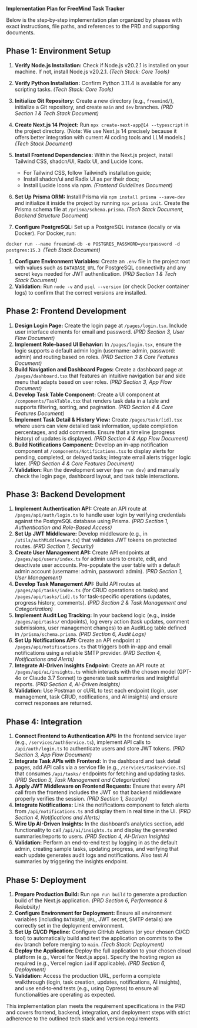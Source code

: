 **Implementation Plan for FreeMind Task Tracker**

Below is the step‑by‑step implementation plan organized by phases with exact instructions, file paths, and references to the PRD and supporting documents.

## Phase 1: Environment Setup

1.  **Verify Node.js Installation:** Check if Node.js v20.2.1 is installed on your machine. If not, install Node.js v20.2.1. *(Tech Stack: Core Tools)*

2.  **Verify Python Installation:** Confirm Python 3.11.4 is available for any scripting tasks. *(Tech Stack: Core Tools)*

3.  **Initialize Git Repository:** Create a new directory (e.g., `freemind/`), initialize a Git repository, and create `main` and `dev` branches. *(PRD Section 1 & Tech Stack Document)*

4.  **Create Next.js 14 Project:** Run `npx create-next-app@14 --typescript` in the project directory. (Note: We use Next.js 14 precisely because it offers better integration with current AI coding tools and LLM models.) *(Tech Stack Document)*

5.  **Install Frontend Dependencies:** Within the Next.js project, install Tailwind CSS, shadcn/UI, Radix UI, and Lucide Icons.

    *   For Tailwind CSS, follow Tailwind’s installation guide;
    *   Install shadcn/ui and Radix UI as per their docs;
    *   Install Lucide Icons via npm. *(Frontend Guidelines Document)*

6.  **Set Up Prisma ORM:** Install Prisma via `npm install prisma --save-dev` and initialize it inside the project by running `npx prisma init`. Create the Prisma schema file at `/prisma/schema.prisma`. *(Tech Stack Document, Backend Structure Document)*

7.  **Configure PostgreSQL:** Set up a PostgreSQL instance (locally or via Docker). For Docker, run:

`docker run --name freemind-db -e POSTGRES_PASSWORD=yourpassword -d postgres:15.3 `*(Tech Stack Document)*

1.  **Configure Environment Variables:** Create an `.env` file in the project root with values such as `DATABASE_URL` for PostgreSQL connectivity and any secret keys needed for JWT authentication. *(PRD Section 1 & Tech Stack Document)*
2.  **Validation:** Run `node -v` and `psql --version` (or check Docker container logs) to confirm that the correct versions are installed.

## Phase 2: Frontend Development

1.  **Design Login Page:** Create the login page at `/pages/login.tsx`. Include user interface elements for email and password. *(PRD Section 3, User Flow Document)*
2.  **Implement Role-based UI Behavior:** In `/pages/login.tsx`, ensure the logic supports a default admin login (username: admin, password: admin) and routing based on roles. *(PRD Section 3 & Core Features Document)*
3.  **Build Navigation and Dashboard Pages:** Create a dashboard page at `/pages/dashboard.tsx` that features an intuitive navigation bar and side menu that adapts based on user roles. *(PRD Section 3, App Flow Document)*
4.  **Develop Task Table Component:** Create a UI component at `/components/TaskTable.tsx` that renders task data in a table and supports filtering, sorting, and pagination. *(PRD Section 4 & Core Features Document)*
5.  **Implement Task Detail & History View:** Create `/pages/task/[id].tsx` where users can view detailed task information, update completion percentages, and add comments. Ensure that a timeline (progress history) of updates is displayed. *(PRD Section 4 & App Flow Document)*
6.  **Build Notifications Component:** Develop an in-app notification component at `/components/Notifications.tsx` to display alerts for pending, completed, or delayed tasks; integrate email alerts trigger logic later. *(PRD Section 4 & Core Features Document)*
7.  **Validation:** Run the development server (`npm run dev`) and manually check the login page, dashboard layout, and task table interactions.

## Phase 3: Backend Development

1.  **Implement Authentication API:** Create an API route at `/pages/api/auth/login.ts` to handle user login by verifying credentials against the PostgreSQL database using Prisma. *(PRD Section 1, Authentication and Role-Based Access)*
2.  **Set Up JWT Middleware:** Develop middleware (e.g., in `/utils/authMiddleware.ts`) that validates JWT tokens on protected routes. *(PRD Section 1, Security)*
3.  **Create User Management API:** Create API endpoints at `/pages/api/users/index.ts` for admin users to create, edit, and deactivate user accounts. Pre-populate the user table with a default admin account (username: admin, password: admin). *(PRD Section 1, User Management)*
4.  **Develop Task Management API:** Build API routes at `/pages/api/tasks/index.ts` (for CRUD operations on tasks) and `/pages/api/tasks/[id].ts` for task-specific operations (updates, progress history, comments). *(PRD Section 2 & Task Management and Categorization)*
5.  **Implement Audit Log Tracking:** In your backend logic (e.g., inside `/pages/api/tasks/` endpoints), log every action (task updates, comment submissions, user management changes) to an AuditLog table defined in `/prisma/schema.prisma`. *(PRD Section 6, Audit Logs)*
6.  **Set Up Notifications API:** Create an API endpoint at `/pages/api/notifications.ts` that triggers both in-app and email notifications using a reliable SMTP provider. *(PRD Section 4, Notifications and Alerts)*
7.  **Integrate AI-Driven Insights Endpoint:** Create an API route at `/pages/api/ai/insights.ts` which interacts with the chosen model (GPT-4o or Claude 3.7 Sonnet) to generate task summaries and insightful reports. *(PRD Section 4, AI-Driven Insights)*
8.  **Validation:** Use Postman or cURL to test each endpoint (login, user management, task CRUD, notifications, and AI insights) and ensure correct responses are returned.

## Phase 4: Integration

1.  **Connect Frontend to Authentication API:** In the frontend service layer (e.g., `/services/authService.ts`), implement API calls to `/api/auth/login.ts` to authenticate users and store JWT tokens. *(PRD Section 3, App Flow Document)*
2.  **Integrate Task APIs with Frontend:** In the dashboard and task detail pages, add API calls via a service file (e.g., `/services/taskService.ts`) that consumes `/api/tasks/` endpoints for fetching and updating tasks. *(PRD Section 3, Task Management and Categorization)*
3.  **Apply JWT Middleware on Frontend Requests:** Ensure that every API call from the frontend includes the JWT so that backend middleware properly verifies the session. *(PRD Section 1, Security)*
4.  **Integrate Notifications:** Link the notifications component to fetch alerts from `/api/notifications.ts` and display them in real time in the UI. *(PRD Section 4, Notifications and Alerts)*
5.  **Wire Up AI-Driven Insights:** In the dashboard’s analytics section, add functionality to call `/api/ai/insights.ts` and display the generated summaries/reports to users. *(PRD Section 4, AI-Driven Insights)*
6.  **Validation:** Perform an end-to-end test by logging in as the default admin, creating sample tasks, updating progress, and verifying that each update generates audit logs and notifications. Also test AI summaries by triggering the insights endpoint.

## Phase 5: Deployment

1.  **Prepare Production Build:** Run `npm run build` to generate a production build of the Next.js application. *(PRD Section 6, Performance & Reliability)*
2.  **Configure Environment for Deployment:** Ensure all environment variables (including `DATABASE_URL`, JWT secret, SMTP details) are correctly set in the deployment environment.
3.  **Set Up CI/CD Pipeline:** Configure GitHub Actions (or your chosen CI/CD tool) to automatically build and test the application on commits to the `dev` branch before merging to `main`. *(Tech Stack: Deployment)*
4.  **Deploy the Application:** Deploy the full application to your chosen cloud platform (e.g., Vercel for Next.js apps). Specify the hosting region as required (e.g., Vercel region `iad` if applicable). *(PRD Section 6, Deployment)*
5.  **Validation:** Access the production URL, perform a complete walkthrough (login, task creation, updates, notifications, AI insights), and use end‑to‑end tests (e.g., using Cypress) to ensure all functionalities are operating as expected.

This implementation plan meets the requirement specifications in the PRD and covers frontend, backend, integration, and deployment steps with strict adherence to the outlined tech stack and version requirements.
